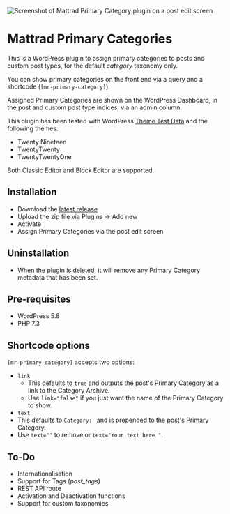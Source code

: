 ![Screenshot of Mattrad Primary Category plugin on a post edit screen](https://user-images.githubusercontent.com/2804540/130497404-17e4cc75-6a83-4c75-aa1f-a4a94e0ff907.png)

# Mattrad Primary Categories
This is a WordPress plugin to assign primary categories to posts and custom post types, for the default _category_ taxonomy only.

You can show primary categories on the front end via a query and a shortcode (`[mr-primary-category]`).

Assigned Primary Categories are shown on the WordPress Dashboard, in the post and custom post type indices, via an admin column.

This plugin has been tested with WordPress [Theme Test Data](https://github.com/WPTT/theme-test-data) and the following themes:

* Twenty Nineteen
* TwentyTwenty
* TwentyTwentyOne

Both Classic Editor and Block Editor are supported.

## Installation

* Download the [latest release](https://github.com/mattradford/mattrad-primary-categories/releases)
* Upload the zip file via Plugins -> Add new
* Activate
* Assign Primary Categories via the post edit screen

## Uninstallation

* When the plugin is deleted, it will remove any Primary Category metadata that has been set.

## Pre-requisites

* WordPress 5.8
* PHP 7.3

## Shortcode options

`[mr-primary-category]` accepts two options:

* `link`
  * This defaults to `true` and outputs the post's Primary Category as a link to the Category Archive.
  * Use `link="false"` if you just want the name of the Primary Category to show.
* `text`
 * This defaults to `Category: ` and is prepended to the post's Primary Category.
 * Use `text=""` to remove or `text="Your text here "`.

## To-Do

* Internationalisation
* Support for Tags (_post_tags_)
* REST API route
* Activation and Deactivation functions
* Support for custom taxonomies
